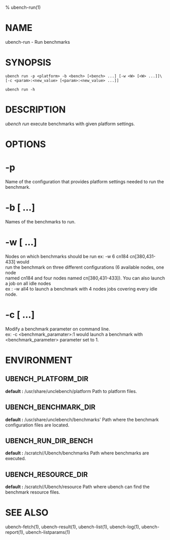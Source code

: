 % ubench-run(1)

# NAME


ubench-run -  Run benchmarks

# SYNOPSIS


    ubench run -p <platform> -b <bench> [<bench> ...] [-w <W> [<W> ...]]\
    [-c <param>:<new_value> [<param>:<new_value> ...]]

    ubench run -h

# DESCRIPTION


*ubench run*  execute benchmarks with given platform settings.

# OPTIONS


# -p <platform>
  Name of the configuration that provides platform settings needed to run the benchmark.


# -b <bench> [<bench> ...]
  Names of the benchmarks to run.


# -w <W> [<W> ...]
  Nodes on which benchmarks should be run ex: -w 6 cn184 cn[380,431-433] would\
  run the benchmark on three different configurations (6 available nodes, one node\
  named cn184 and four nodes named cn[380,431-433]). You can also launch a job on all idle nodes\
  ex : -w all4 to launch a benchmark with 4 nodes jobs covering every idle node.


# -c <CUSTOMP> [<CUSTOMP> ...]
  Modify a benchmark parameter on command line.\
  ex: -c <benchmark_paramater>:1 would launch a benchmark with <benchmark_parameter> parameter set to 1.
  

# ENVIRONMENT


## UBENCH_PLATFORM_DIR
   **default :** /usr/share/unclebench/platform
   Path to platform files.


## UBENCH_BENCHMARK_DIR
   **default :** /usr/share/unclebench/benchmarks'
   Path where the benchmark configuration files are located.


## UBENCH_RUN_DIR_BENCH
   **default :** /scratch/<user>/Ubench/benchmarks
   Path where benchmarks are executed.


## UBENCH_RESOURCE_DIR
   **default :** /scratch/<user>/Ubench/resource
   Path where ubench can find the benchmark resource files.

# SEE ALSO

ubench-fetch(1), ubench-result(1), ubench-list(1), ubench-log(1), ubench-report(1), ubench-listparams(1)

